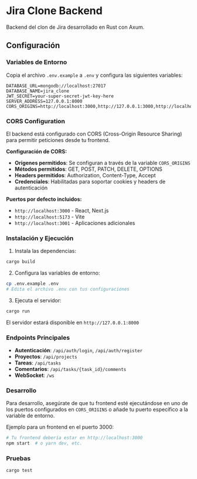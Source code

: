 # Jira Clone Backend

Backend del clon de Jira desarrollado en Rust con Axum.

## Configuración

### Variables de Entorno

Copia el archivo `.env.example` a `.env` y configura las siguientes variables:

```env
DATABASE_URL=mongodb://localhost:27017
DATABASE_NAME=jira_clone
JWT_SECRET=your-super-secret-jwt-key-here
SERVER_ADDRESS=127.0.0.1:8000
CORS_ORIGINS=http://localhost:3000,http://127.0.0.1:3000,http://localhost:5173,http://127.0.0.1:5173
```

### CORS Configuration

El backend está configurado con CORS (Cross-Origin Resource Sharing) para permitir peticiones desde tu frontend. 

**Configuración de CORS:**
- **Orígenes permitidos**: Se configuran a través de la variable `CORS_ORIGINS`
- **Métodos permitidos**: GET, POST, PATCH, DELETE, OPTIONS
- **Headers permitidos**: Authorization, Content-Type, Accept
- **Credenciales**: Habilitadas para soportar cookies y headers de autenticación

**Puertos por defecto incluidos:**
- `http://localhost:3000` - React, Next.js
- `http://localhost:5173` - Vite
- `http://localhost:3001` - Aplicaciones adicionales

### Instalación y Ejecución

1. Instala las dependencias:
```bash
cargo build
```

2. Configura las variables de entorno:
```bash
cp .env.example .env
# Edita el archivo .env con tus configuraciones
```

3. Ejecuta el servidor:
```bash
cargo run
```

El servidor estará disponible en `http://127.0.0.1:8000`

### Endpoints Principales

- **Autenticación**: `/api/auth/login`, `/api/auth/register`
- **Proyectos**: `/api/projects`
- **Tareas**: `/api/tasks`
- **Comentarios**: `/api/tasks/{task_id}/comments`
- **WebSocket**: `/ws`

### Desarrollo

Para desarrollo, asegúrate de que tu frontend esté ejecutándose en uno de los puertos configurados en `CORS_ORIGINS` o añade tu puerto específico a la variable de entorno.

Ejemplo para un frontend en el puerto 3000:
```bash
# Tu frontend debería estar en http://localhost:3000
npm start  # o yarn dev, etc.
```

### Pruebas

```bash
cargo test
```
